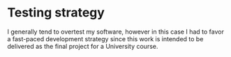 # Testing strategy

I generally tend to overtest my software, however in this case I had to favor a fast-paced development strategy since
this work is intended to be delivered as the final project for a University course.